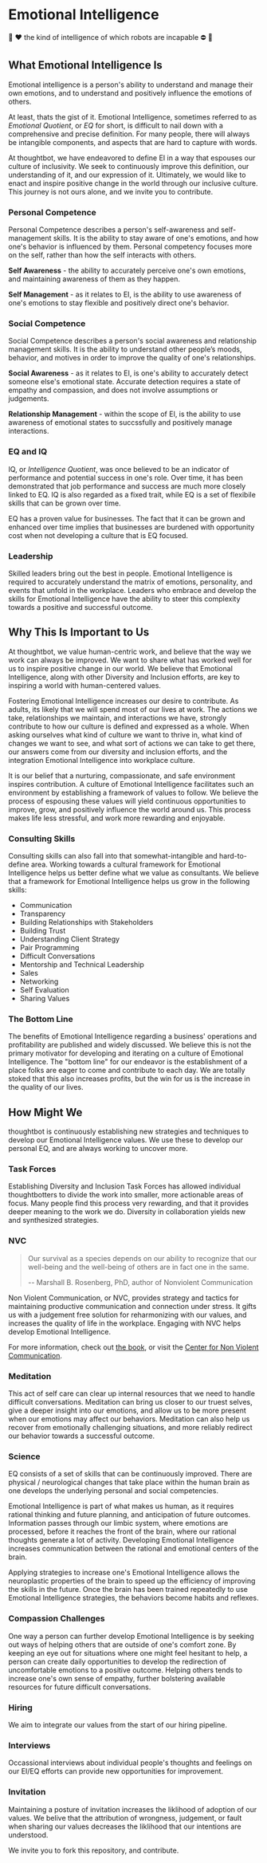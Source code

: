 # Emotional Intelligence
:handshake: :heart: the kind of intelligence of which robots are incapable :no_entry: :robot:

## What Emotional Intelligence Is

Emotional intelligence is a person's ability to understand and manage their own emotions, and to understand and positively influence the emotions of others.

At least, thats the gist of it. Emotional Intelligence, sometimes referred to
as _Emotional Quotient_, or _EQ_ for short, is difficult to nail down with a comprehensive and precise definition. For many people, there will always be intangible components, and aspects that are hard to capture with words.

At thoughtbot, we have endeavored to define EI in a way that espouses our culture of inclusivity. We seek to continuously improve this definition, our
understanding of it, and our expression of it. Ultimately, we would like to  enact and inspire positive change in the world through our inclusive culture. This journey is not ours alone, and we invite you to contribute.

### Personal Competence

Personal Competence describes a person's self-awareness and self-management skills. It is the ability to stay aware of one's emotions, and how one's behavior is influenced by them. Personal competency focuses more on the self, rather than how the self interacts with others.

**Self Awareness** - the ability to accurately perceive one's own emotions, and maintaining awareness of them as they happen.

**Self Management** - as it relates to EI, is the ability to use awareness of one's emotions to stay flexible and positively direct one's behavior.

### Social Competence

Social Competence describes a person's social awareness and relationship management skills. It is the ability to understand other people’s moods, behavior, and motives in order to improve the quality of one's relationships.

**Social Awareness** - as it relates to EI, is one's ability to accurately detect someone else's emotional state. Accurate detection requires a state of empathy and compassion, and does not involve assumptions or judgements.

**Relationship Management** - within the scope of EI, is the ability to use awareness of emotional states to succssfully and positively manage interactions.

### EQ and IQ

IQ, or _Intelligence Quotient_, was once believed to be an indicator of performance and potential success in one's role. Over time, it has been demonstrated that job performance and success are much more closely linked to EQ. IQ is also regarded as a fixed trait, while EQ is a set of flexibile skills that can be grown over time.

EQ has a proven value for businesses. The fact that it can be grown and enhanced over time implies that businesses are burdened with opportunity cost when not developing a culture that is EQ focused.

### Leadership

Skilled leaders bring out the best in people. Emotional Intelligence is required to accurately understand the matrix of emotions, personality, and events that unfold in the workplace. Leaders who embrace and develop the skills for Emotional Intelligence have the ability to steer this complexity towards a positive and successful outcome.

## Why This Is Important to Us

At thoughtbot, we value human-centric work, and believe that the way we work can always be improved. We want to share what has worked well for us to inspire positive change in our world. We believe that Emotional Intelligence, along with other Diversity and Inclusion efforts, are key to inspiring a world with human-centered values.

Fostering Emotional Intelligence increases our desire to contribute. As adults, its likely that we will spend most of our lives at work. The actions we take, relationships we maintain, and interactions we have, strongly contribute to how our culture is defined and expressed as a whole. When asking ourselves what kind of culture we want to thrive in, what kind of changes we want to see, and what sort of actions we can take to get there, our answers come from our diversity and inclusion efforts, and the integration Emotional Intelligence into workplace culture.

It is our belief that a nurturing, compassionate, and safe environment inspires contribution. A culture of Emotional Intelligence facilitates such an environment by establishing a framework of values to follow. We believe the process of espousing these values will yield continuous opportunities to improve, grow, and positively influence the world around us. This process makes life less stressful, and work more rewarding and enjoyable.

### Consulting Skills

Consulting skills can also fall into that somewhat-intangible and hard-to-define area. Working towards a cultural framework for Emotional Intelligence helps us better define what we value as consultants. We believe that a framework for Emotional Intelligence helps us grow in the following skills:

* Communication
* Transparency
* Building Relationships with Stakeholders
* Building Trust
* Understanding Client Strategy
* Pair Programming
* Difficult Conversations
* Mentorship and Technical Leadership
* Sales
* Networking
* Self Evaluation
* Sharing Values

### The Bottom Line

The benefits of Emotional Intelligence regarding a business' operations and profitability are published and widely discussed. We believe this is not the primary motivator for developing and iterating on a culture of Emotional Intelligence. The "bottom line" for our endeavor is the establishment of a place folks are eager to come and contribute to each day. We are totally stoked that this also increases profits, but the win for us is the increase in the quality of our lives.

## How Might We

thoughtbot is continuously establishing new strategies and techniques to develop our Emotional Intelligence values. We use these to develop our personal EQ, and are always working to uncover more.

### Task Forces

Establishing Diversity and Inclusion Task Forces has allowed individual thoughtbotters to divide the work into smaller, more actionable areas of focus. Many people find this process very rewarding, and that it provides deeper meaning to the work we do. Diversity in collaboration yields new and synthesized strategies.

### NVC

> Our survival as a species depends on our ability to recognize that our well-being and the well-being of others are in fact one in the same.
>
>  -- Marshall B. Rosenberg, PhD, author of Nonviolent Communication

Non Violent Communication, or NVC, provides strategy and tactics for maintaining productive communication and connection under stress. It gifts us with a judgement free solution for reharmonizing with our values, and increases the quality of life in the workplace. Engaging with NVC helps develop Emotional Intelligence.

For more information, check out [the book](https://nonviolentcommunication.com/), or visit the [Center for Non Violent Communication](https://www.cnvc.org/).

### Meditation

This act of self care can clear up internal resources that we need to handle difficult conversations. Meditation can bring us closer to our truest selves, give a deeper insight into our emotions, and allow us to be more present when our emotions may affect our behaviors. Meditation can also help us recover from emotionally challenging situations, and more reliably redirect our behavior towards a successful outcome.

### Science

EQ consists of a set of skills that can be continuously improved. There are physical / neurological changes that take place within the human brain as one develops the underlying personal and social competencies.

Emotional Intelligence is part of what makes us human, as it requires rational thinking and future planning, and anticipation of future outcomes. Information passes through our limbic system, where emotions are processed, before it reaches the front of the brain, where our rational thoughts generate a lot of activity. Developing Emotional Intelligence increases communication between the rational and emotional centers of the brain.

Applying strategies to increase one's Emotional Intelligence allows the neuroplastic properties of the brain to speed up the efficiency of improving the skills in the future. Once the brain has been trained repeatedly to use Emotional Intelligence strategies, the behaviors become habits and reflexes.

### Compassion Challenges

One way a person can further develop Emotional Intelligence is by seeking out ways of helping others that are outside of one's comfort zone. By keeping an eye out for situations where one might feel hesitant to help, a person can create daily opportunities to develop the redirection of uncomfortable emotions to a positive outcome. Helping others tends to increase one's own sense of empathy, further bolstering available resources for future difficult conversations.

### Hiring

We aim to integrate our values from the start of our hiring pipeline.

### Interviews

Occassional interviews about individual people's thoughts and feelings on our EI/EQ efforts can provide new opportunities for improvement.

### Invitation

Maintaining a posture of invitation increases the liklihood of adoption of our values. We belive that the attribution of wrongness, judgement, or fault when sharing our values decreases the liklihood that our intentions are understood. 

We invite you to fork this repository, and contribute.

